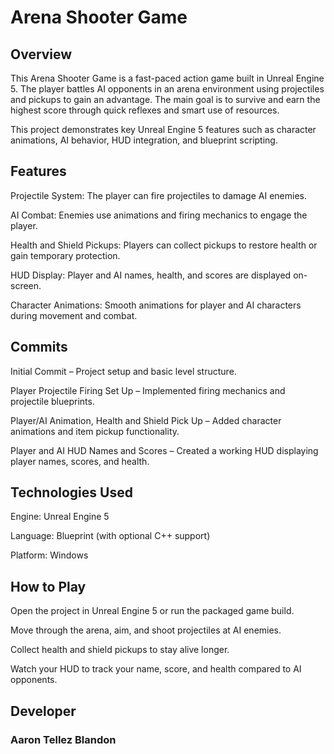 
# Arena Shooter Game
## Overview

This Arena Shooter Game is a fast-paced action game built in Unreal Engine 5. The player battles AI opponents in an arena environment using projectiles and pickups to gain an advantage. The main goal is to survive and earn the highest score through quick reflexes and smart use of resources.

This project demonstrates key Unreal Engine 5 features such as character animations, AI behavior, HUD integration, and blueprint scripting.

## Features

Projectile System: The player can fire projectiles to damage AI enemies.

AI Combat: Enemies use animations and firing mechanics to engage the player.

Health and Shield Pickups: Players can collect pickups to restore health or gain temporary protection.

HUD Display: Player and AI names, health, and scores are displayed on-screen.

Character Animations: Smooth animations for player and AI characters during movement and combat.

## Commits

Initial Commit – Project setup and basic level structure.

Player Projectile Firing Set Up – Implemented firing mechanics and projectile blueprints.

Player/AI Animation, Health and Shield Pick Up – Added character animations and item pickup functionality.

Player and AI HUD Names and Scores – Created a working HUD displaying player names, scores, and health.

## Technologies Used

Engine: Unreal Engine 5

Language: Blueprint (with optional C++ support)

Platform: Windows

## How to Play

Open the project in Unreal Engine 5 or run the packaged game build.

Move through the arena, aim, and shoot projectiles at AI enemies.

Collect health and shield pickups to stay alive longer.

Watch your HUD to track your name, score, and health compared to AI opponents.

## Developer

### Aaron Tellez Blandon
